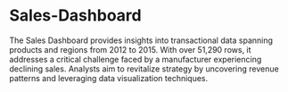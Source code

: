 # Sales-Dashboard
 The Sales Dashboard provides insights into transactional data spanning products and regions from 2012 to 2015. With over 51,290 rows, it addresses a critical challenge faced by a manufacturer experiencing declining sales. Analysts aim to revitalize strategy by uncovering revenue patterns and leveraging data visualization techniques.
